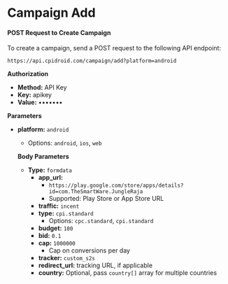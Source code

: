 # Campaign Add

#### POST Request to Create Campaign

To create a campaign, send a POST request to the following API endpoint:

```
https://api.cpidroid.com/campaign/add?platform=android
```

**Authorization**

* **Method:** API Key
* **Key:** apikey
* **Value:** •••••••

**Parameters**

*   **platform:** `android`

    * Options: `android`, `ios`, `web`

    **Body Parameters**

    * **Type:** `formdata`
      * **app\_url:**
        * `https://play.google.com/store/apps/details?id=com.TheSmartWare.JungleRaja`
        * Supported: Play Store or App Store URL
      * **traffic:** `incent`
      * **type:** `cpi.standard`
        * Options: `cpc.standard`, `cpi.standard`
      * **budget:** `100`
      * **bid:** `0.1`
      * **cap:** `1000000`
        * Cap on conversions per day
      * **tracker:** `custom_s2s`
      * **redirect\_url:** tracking URL, if applicable
      * **country:** Optional, pass `country[]` array for multiple countries
